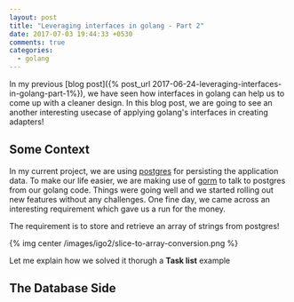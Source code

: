 ```yaml
---
layout: post
title: "Leveraging interfaces in golang - Part 2"
date: 2017-07-03 19:44:33 +0530
comments: true
categories: 
  - golang
---
```


In my previous [blog post]({% post_url 2017-06-24-leveraging-interfaces-in-golang-part-1%}), we have seen how interfaces in golang can help us to come up with a cleaner design. In this blog post, we are going to see an another interesting usecase of applying golang's interfaces in creating adapters!

## Some Context

In my current project, we are using [postgres]() for persisting the application data. To make our life easier, we are making use of [gorm]() to talk to postgres from our golang code. Things were going well and we started rolling out new features without any challenges. One fine day, we came across an interesting requirement which gave us a run for the money.   

The requirement is to store and retrieve an array of strings from postgres!

{% img center /images/igo2/slice-to-array-conversion.png %}

Let me explain how we solved it thorugh a **Task list** example

## The Database Side

